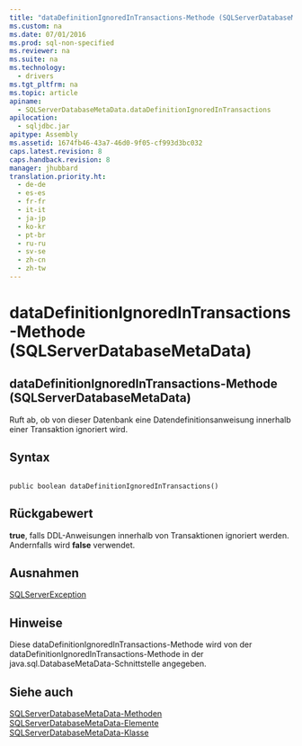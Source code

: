 ```yaml
---
title: "dataDefinitionIgnoredInTransactions-Methode (SQLServerDatabaseMetaData)"
ms.custom: na
ms.date: 07/01/2016
ms.prod: sql-non-specified
ms.reviewer: na
ms.suite: na
ms.technology: 
  - drivers
ms.tgt_pltfrm: na
ms.topic: article
apiname: 
  - SQLServerDatabaseMetaData.dataDefinitionIgnoredInTransactions
apilocation: 
  - sqljdbc.jar
apitype: Assembly
ms.assetid: 1674fb46-43a7-46d0-9f05-cf993d3bc032
caps.latest.revision: 8
caps.handback.revision: 8
manager: jhubbard
translation.priority.ht: 
  - de-de
  - es-es
  - fr-fr
  - it-it
  - ja-jp
  - ko-kr
  - pt-br
  - ru-ru
  - sv-se
  - zh-cn
  - zh-tw
---
```

# dataDefinitionIgnoredInTransactions-Methode (SQLServerDatabaseMetaData)
    
## dataDefinitionIgnoredInTransactions\-Methode \(SQLServerDatabaseMetaData\)  
 Ruft ab, ob von dieser Datenbank eine Datendefinitionsanweisung innerhalb einer Transaktion ignoriert wird.  
  
## Syntax  
  
```  
  
public boolean dataDefinitionIgnoredInTransactions()  
```  
  
## Rückgabewert  
 **true**, falls DDL\-Anweisungen innerhalb von Transaktionen ignoriert werden. Andernfalls wird **false** verwendet.  
  
## Ausnahmen  
 [SQLServerException](../content/SQLServerException-Class.md)  
  
## Hinweise  
 Diese dataDefinitionIgnoredInTransactions\-Methode wird von der dataDefinitionIgnoredInTransactions\-Methode in der java.sql.DatabaseMetaData\-Schnittstelle angegeben.  
  
## Siehe auch  
 [SQLServerDatabaseMetaData-Methoden](../content/SQLServerDatabaseMetaData-Methods.md)   
 [SQLServerDatabaseMetaData-Elemente](../content/SQLServerDatabaseMetaData-Members.md)   
 [SQLServerDatabaseMetaData-Klasse](../content/SQLServerDatabaseMetaData-Class.md)  
  
  